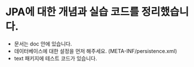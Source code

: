 JPA에 대한 개념과 실습 코드를 정리했습니다.
======================================================
+ 문서는 doc 안에 있습니다.
+ 데이터베이스에 대한 설정을 먼저 해주세요. (META-INF/persistence.xml)
+ text 패키지에 테스트 코드가 있습니다.
